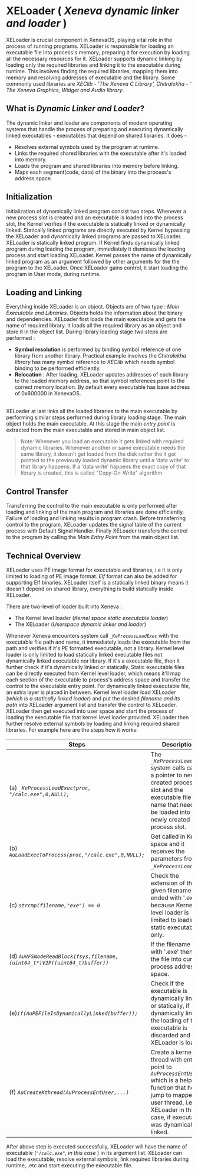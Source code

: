 # XELoader ( _Xeneva dynamic linker and loader_ )

XELoader is crucial component in XenevaOS, playing vital role in the process of running programs. XELoader is responsible for loading an executable file into process's memory, preparing it for execution by loading all the necessary resources for it. XELoader supports dynamic linking by loading only the required libraries and linking it to the executable during runtime. This involves finding the required libraries, mapping them into memory and resolving addresses of executable and the library. Some commonly used libraries are _XEClib - 'The Xeneva C Library', Chitralekha - ' The Xeneva Graphics, Widget and Audio library_.

## What is _Dynamic Linker and Loader_?
The dynamic linker and loader are components of modern operating systems that handle the process of preparing and executing dynamically linked executables - executables that depend on shared libraries. It does -
- Resolves external symbols used by the program at runtime.
- Links the required shared libraries with the executable after it's loaded into memory.
- Loads the program and shared libraries into memory before linking.
- Maps each segment(code, data) of the binary into the process's address space.


## Initialization
Initialization of dynamically linked program consist two steps. Whenever a new process slot is created and an executable is loaded into the process slot, the Kernel verifies if the executable is statically linked or dynamically linked. Statically linked programs are directly executed by Kernel bypassing the XELoader and dynamically linked programs are passed to XELoader. XELoader is statically linked program. If Kernel finds dynamically linked program during loading the program, immediately it dismisses the loading process and start loading XELoader. Kernel passes the name of dynamically linked program as an argument followed by other arguments for the the program to the XELoader. Once XELoader gains control, it start loading the program in User mode, during runtime.

## Loading and Linking

Everything inside XELoader is an object. Objects are of two type : _Main Executable and Libraries_. Objects holds the information about the binary and dependencies. XELoader first loads the main executable and gets the name of required library. It loads all the required library as an object and store it in the object list. During library loading stage two steps are performed :
- __Symbol resolution__ is performed by binding symbol reference of one library from another library. Practical example involves the _Chitralekha library_ has many symbol reference to _XEClib_ which needs symbol binding to be performed efficiently. 
- __Relocation__ : After loading, XELoader updates addresses of each library to the loaded memory address, so that symbol references point to the correct memory location. By default every executable has base address of 0x600000 in XenevaOS.<br><br>

XELoader at last links all the loaded libraries to the main executable by performing similar steps performed during library loading stage. The main object holds the main executable. At this stage the main _entry point_ is extracted from the main executable and stored in main object list.

> Note: Whenever you load an executable it gets linked with required dynamic libraries. Whenever another or same executable needs the same library, it doesn't get loaded from the disk rather the it get pointed to the previously loaded dynamic library until a 'data write' to that library happens. If a 'data write' happens the exact copy of that library is created, this is called "Copy-On-Write" algorithm.

## Control Transfer
Transferring the control to the main executable is only performed after loading and linking of the main program and libraries are done efficiently. Failure of loading and linking results in program crash. Before transferring control to the program, XELoader updates the signal table of the current process with Default Signal Handler. Finally XELoader transfers the control to the program by calling the _Main Entry Point_ from the main object list.

## Technical Overview
XELoader uses PE image format for executable and libraries, i.e it is only limited to loading of PE image format. _Elf_ format can also be added for supporting Elf binaries. XELoader itself is a statically linked binary means it doesn't depend on shared library, everything is build statically inside XELoader. 

There are two-level of loader built into Xeneva :
- The Kernel level loader (_Kernel space static executable loader_)
- The XELoader (_Userspace dynamic linker and loader_)

Whenever Xeneva encounters system call _```_KeProcessLoadExec```_ with the executable file path and name, it immediately loads the executable from the path and verifies if it's PE formatted executable, not a library. Kernel level loader is only limited to load statically linked executable files not dynamically linked executable nor library. If it's a executable file, then it further check if it's dynamically linked or statically. Static executable files can be directly executed from Kernel level loader, which means it'll map each section of the executable to process's address space and transfer the control to the executable entry point. For dynamically linked executable file, an extra layer is placed in between. Kernel level loader load XELoader (_which is a statically linked loader_) and put the desired _filename and its path_ into XELoader argument list and transfer the control to XELoader. XELoader then get executed into user space and start the process of loading the executable file that kernel level loader provided. XELoader then further resolve external symbols by loading and linking required shared libraries.
For example here are the steps how it works:

| Steps  | Description|
|--------|------------|
| (a)  _```_KeProcessLoadExec(proc, "/calc.exe",0,NULL);```_| The _```_KeProcessLoadExec```_ system calls carries a pointer to newly created process slot and the executable file name that needs to be loaded into newly created process slot.
| (b) _```AuLoadExecToProcess(proc,"/calc.exe",0,NULL);```_ | Get called in Kernel space and it receives the parameters from _```_KeProcessLoadExec```_.
|(c) _```strcmp(filename,"exe") == 0```_ | Check the extension of the given filename if it's ended with '.exe', because Kernel level loader is limited to loading static executables only.
|(d) _```AuVFSNodeReadBlock(fsys,filename,(uint64_t*)V2P((uint64_t)buffer))```_ | If the filename ends with '.exe' then load the file into current process address space.
|(e)_```if(AuPEFileIsDynamicallyLinked(buffer));```_ | Check if the executable is dynamically linked or statically, if dynamically linked, the loading of this executable is discarded and XELoader is loaded.
|(f) _```AuCreateKthread(AuProcessEntUser,...)```_ | Create a kernel thread with entry point to _```AuProcessEntUser```_ which is a helper function that help jump to mapped user thread, i.e XELoader in this case, if executable was dynamically linked.

After above step is executed successfully, XELoader will have the name of executable (_```"/calc.exe"```, in this case_ ) in its argument list. XELoader can load the executable, resolve external symbols, link required libraries during runtime,..etc and start executing the executable file.

